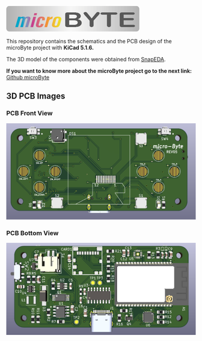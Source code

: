 ![](images/microByte_logo.png)

This repository contains the schematics and the PCB design of the microByte project with **KiCad 5.1.6.**

The 3D model of the components were obtained from [SnapEDA](https://www.snapeda.com/).

**If you want to know more about the microByte project go to the next link:**
[Github microByte](https://github.com/jfm92/microByte)

## 3D PCB Images

### PCB Front View
![](images/microByte_PCBTOP.png)

### PCB Bottom View
![](images/microByte_PCBBottom.png)
